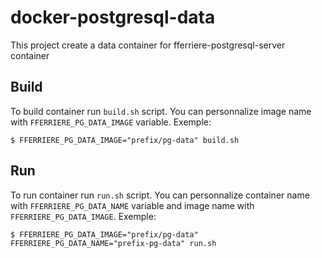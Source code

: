 # docker-postgresql-data

This project create a data container for fferriere-postgresql-server container

Build
-----

To build container run `build.sh` script.
You can personnalize image name with `FFERRIERE_PG_DATA_IMAGE` variable.
Exemple:
```
$ FFERRIERE_PG_DATA_IMAGE="prefix/pg-data" build.sh
```

Run
---

To run container run `run.sh` script.
You can personnalize container name with `FFERRIERE_PG_DATA_NAME` variable and image name with `FFERRIERE_PG_DATA_IMAGE`.
Exemple:
```
$ FFERRIERE_PG_DATA_IMAGE="prefix/pg-data" FFERRIERE_PG_DATA_NAME="prefix-pg-data" run.sh
```

